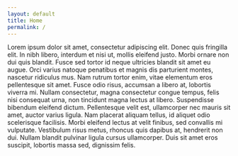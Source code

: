 ```yaml
---
layout: default
title: Home
permalink: /
---
```


Lorem ipsum dolor sit amet, consectetur adipiscing elit. Donec quis fringilla elit. In nibh libero, interdum et nisi ut, mollis eleifend justo. Morbi ornare non dui quis blandit. Fusce sed tortor id neque ultricies blandit sit amet eu augue. Orci varius natoque penatibus et magnis dis parturient montes, nascetur ridiculus mus. Nam rutrum tortor enim, vitae elementum eros pellentesque sit amet. Fusce odio risus, accumsan a libero at, lobortis viverra mi. Nullam consectetur, magna consectetur congue tempus, felis nisi consequat urna, non tincidunt magna lectus at libero. Suspendisse bibendum eleifend dictum. Pellentesque velit est, ullamcorper nec mauris sit amet, auctor varius ligula. Nam placerat aliquam tellus, id aliquet odio scelerisque facilisis. Morbi eleifend lectus at velit finibus, sed convallis mi vulputate. Vestibulum risus metus, rhoncus quis dapibus at, hendrerit non dui. Nullam blandit pulvinar ligula cursus ullamcorper. Duis sit amet eros suscipit, lobortis massa sed, dignissim felis.
